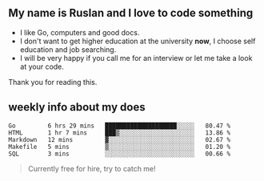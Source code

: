 ## My name is Ruslan and I love to code something

- I like Go, computers and good docs.
- I don't want to get higher education at the university **now**, I choose self education and job searching.
- I will be very happy if you call me for an interview or let me take a look at your code.

Thank you for reading this.

## weekly info about my does
<!--START_SECTION:waka-->
```text
Go         6 hrs 29 mins   ████████████████████░░░░░   80.47 % 
HTML       1 hr 7 mins     ███▒░░░░░░░░░░░░░░░░░░░░░   13.86 % 
Markdown   12 mins         ▓░░░░░░░░░░░░░░░░░░░░░░░░   02.67 % 
Makefile   5 mins          ▒░░░░░░░░░░░░░░░░░░░░░░░░   01.20 % 
SQL        3 mins          ░░░░░░░░░░░░░░░░░░░░░░░░░   00.66 % 
```
<!--END_SECTION:waka-->

> Currently free for hire, try to catch me!
